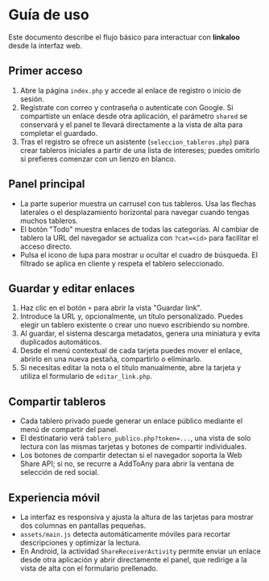 # Guía de uso

Este documento describe el flujo básico para interactuar con **linkaloo** desde
la interfaz web.

## Primer acceso

1. Abre la página `index.php` y accede al enlace de registro o inicio de sesión.
2. Regístrate con correo y contraseña o autentícate con Google. Si compartiste un
   enlace desde otra aplicación, el parámetro `shared` se conservará y el panel
   te llevará directamente a la vista de alta para completar el guardado.
3. Tras el registro se ofrece un asistente (`seleccion_tableros.php`) para crear
   tableros iniciales a partir de una lista de intereses; puedes omitirlo si
   prefieres comenzar con un lienzo en blanco.

## Panel principal

- La parte superior muestra un carrusel con tus tableros. Usa las flechas laterales
  o el desplazamiento horizontal para navegar cuando tengas muchos tableros.
- El botón "Todo" muestra enlaces de todas las categorías. Al cambiar de tablero
  la URL del navegador se actualiza con `?cat=<id>` para facilitar el acceso
  directo.
- Pulsa el icono de lupa para mostrar u ocultar el cuadro de búsqueda. El filtrado
  se aplica en cliente y respeta el tablero seleccionado.

## Guardar y editar enlaces

1. Haz clic en el botón `+` para abrir la vista "Guardar link".
2. Introduce la URL y, opcionalmente, un título personalizado. Puedes elegir un
   tablero existente o crear uno nuevo escribiendo su nombre.
3. Al guardar, el sistema descarga metadatos, genera una miniatura y evita
   duplicados automáticos.
4. Desde el menú contextual de cada tarjeta puedes mover el enlace, abrirlo en
   una nueva pestaña, compartirlo o eliminarlo.
5. Si necesitas editar la nota o el título manualmente, abre la tarjeta y utiliza
   el formulario de `editar_link.php`.

## Compartir tableros

- Cada tablero privado puede generar un enlace público mediante el menú de
  compartir del panel.
- El destinatario verá `tablero_publico.php?token=...`, una vista de solo lectura
  con las mismas tarjetas y botones de compartir individuales.
- Los botones de compartir detectan si el navegador soporta la Web Share API; si
  no, se recurre a AddToAny para abrir la ventana de selección de red social.

## Experiencia móvil

- La interfaz es responsiva y ajusta la altura de las tarjetas para mostrar dos
  columnas en pantallas pequeñas.
- `assets/main.js` detecta automáticamente móviles para recortar descripciones y
  optimizar la lectura.
- En Android, la actividad `ShareReceiverActivity` permite enviar un enlace desde
  otra aplicación y abrir directamente el panel, que redirige a la vista de alta
  con el formulario prellenado.
